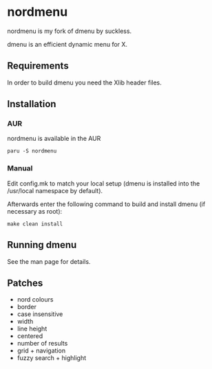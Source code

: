 nordmenu
====================
nordmenu is my fork of dmenu by suckless.

dmenu is an efficient dynamic menu for X.


Requirements
------------
In order to build dmenu you need the Xlib header files.


Installation
------------
### AUR
nordmenu is available in the AUR

    paru -S nordmenu

### Manual
Edit config.mk to match your local setup (dmenu is installed into
the /usr/local namespace by default).

Afterwards enter the following command to build and install dmenu
(if necessary as root):

    make clean install


Running dmenu
-------------
See the man page for details.

Patches
-------
- nord colours
- border
- case insensitive
- width
- line height
- centered
- number of results
- grid + navigation
- fuzzy search + highlight
